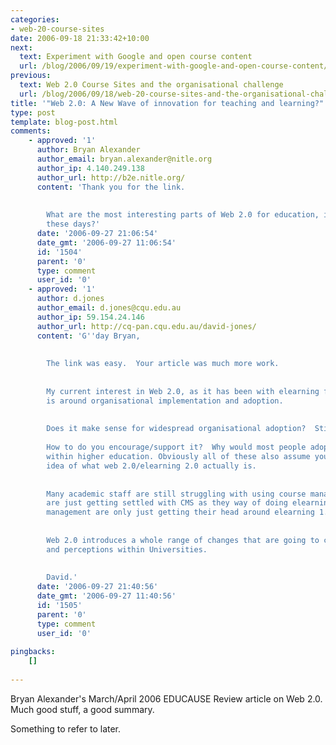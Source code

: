 ```yaml
---
categories:
- web-20-course-sites
date: 2006-09-18 21:33:42+10:00
next:
  text: Experiment with Google and open course content
  url: /blog/2006/09/19/experiment-with-google-and-open-course-content/
previous:
  text: Web 2.0 Course Sites and the organisational challenge
  url: /blog/2006/09/18/web-20-course-sites-and-the-organisational-challenge/
title: '"Web 2.0: A New Wave of innovation for teaching and learning?"'
type: post
template: blog-post.html
comments:
    - approved: '1'
      author: Bryan Alexander
      author_email: bryan.alexander@nitle.org
      author_ip: 4.140.249.138
      author_url: http://b2e.nitle.org/
      content: 'Thank you for the link.
    
    
        What are the most interesting parts of Web 2.0 for education, in your thinking
        these days?'
      date: '2006-09-27 21:06:54'
      date_gmt: '2006-09-27 11:06:54'
      id: '1504'
      parent: '0'
      type: comment
      user_id: '0'
    - approved: '1'
      author: d.jones
      author_email: d.jones@cqu.edu.au
      author_ip: 59.154.24.146
      author_url: http://cq-pan.cqu.edu.au/david-jones/
      content: 'G''day Bryan,
    
    
        The link was easy.  Your article was much more work.
    
    
        My current interest in Web 2.0, as it has been with elearning for a while now,
        is around organisational implementation and adoption.
    
    
        Does it make sense for widespread organisational adoption?  Still an open question.
    
        How to do you encourage/support it?  Why would most people adopt it?  Particularly
        within higher education. Obviously all of these also assume you have some firmish
        idea of what web 2.0/elearning 2.0 actually is.
    
    
        Many academic staff are still struggling with using course management systems.  Organisations
        are just getting settled with CMS as they way of doing elearning.  Many senior
        management are only just getting their head around elearning 1.0
    
    
        Web 2.0 introduces a whole range of changes that are going to challenge many people
        and perceptions within Universities.
    
    
        David.'
      date: '2006-09-27 21:40:56'
      date_gmt: '2006-09-27 11:40:56'
      id: '1505'
      parent: '0'
      type: comment
      user_id: '0'
    
pingbacks:
    []
    
---
```

Bryan Alexander's March/April 2006 EDUCAUSE Review article on Web 2.0. Much good stuff, a good summary.

Something to refer to later.